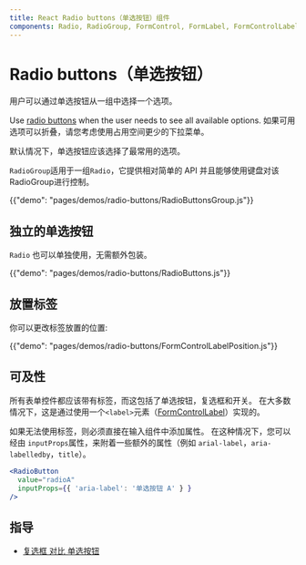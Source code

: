 ```yaml
---
title: React Radio buttons（单选按钮）组件
components: Radio, RadioGroup, FormControl, FormLabel, FormControlLabel
---
```


# Radio buttons（单选按钮）

<p class="description">用户可以通过单选按钮从一组中选择一个选项。</p>

Use [radio buttons](https://material.io/design/components/selection-controls.html#radio-buttons) when the user needs to see all available options. 如果可用选项可以折叠，请您考虑使用占用空间更少的下拉菜单。

默认情况下，单选按钮应该选择了最常用的选项。

`RadioGroup`适用于一组` Radio `，它提供相对简单的 API 并且能够使用键盘对该RadioGroup进行控制。

{{"demo": "pages/demos/radio-buttons/RadioButtonsGroup.js"}}

## 独立的单选按钮

`Radio` 也可以单独使用，无需额外包装。

{{"demo": "pages/demos/radio-buttons/RadioButtons.js"}}

## 放置标签

你可以更改标签放置的位置:

{{"demo": "pages/demos/radio-buttons/FormControlLabelPosition.js"}}

## 可及性

所有表单控件都应该带有标签，而这包括了单选按钮，复选框和开关。 在大多数情况下，这是通过使用一个`<label>`元素（[FormControlLabel](/api/form-control-label/)）实现的。

如果无法使用标签，则必须直接在输入组件中添加属性。 在这种情况下，您可以经由 `inputProps`属性，来附着一些额外的属性（例如 `arial-label`，`aria-labelledby`，`title`）。

```jsx
<RadioButton
  value="radioA"
  inputProps={{ 'aria-label': '单选按钮 A' } }
/>
```

## 指导

- [复选框 对比 单选按钮](https://www.nngroup.com/articles/checkboxes-vs-radio-buttons/)
